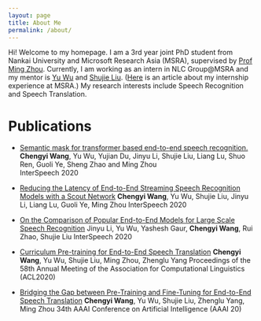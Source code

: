 ```yaml
---
layout: page
title: About Me
permalink: /about/
---
```

  Hi! Welcome to my homepage. I am a 3rd year joint PhD student from Nankai University and Microsoft Research Asia (MSRA), supervised by [Prof Ming Zhou](https://www.microsoft.com/en-us/research/people/mingzhou/). Currently, I am working as an intern in NLC Group@MSRA and my mentor is [Yu Wu](https://markwunlp.github.io/) and [Shujie Liu](https://www.microsoft.com/en-us/research/people/shujliu/). ([Here](https://mp.weixin.qq.com/s?__biz=MzA4NzIyMDY0OA==&mid=2655395458&idx=1&sn=f3f8785b2da5e95491cdeb78d239d152&chksm=8b8e7645bcf9ff53a3cff614dce157da7c4930210018a0668a40346fd1cc525b3ad1661b2526&mpshare=1&scene=1&srcid=0709lUEovNVNG6qFqJwLQAzF&sharer_sharetime=1598597737469&sharer_shareid=1bd5ba917724738209ea4d8f0bbca6fe&key=9701b8bf0b69875affe47f0f5966ffb6e51eaecf25a06992ad983bfc1f8be03bcd669b6becb37e9e438cf57960013afdd57ce022f722323b4ef0d4afcb97461515536f20b6cedcbdcbc0612c2ee201322ed9c7870c515b5268edf0be0f204afcc9f48ce0877645f0cf56c00e793d1b336f5c1db5b78f9ce30e3b382d71eb4a9d&ascene=1&uin=MTA4Nzc2OTMxNg%3D%3D&devicetype=Windows+10+x64&version=62090529&lang=zh_CN&exportkey=A6qPb1a3tnHR8l92ilDp%2BgM%3D&pass_ticket=58nlAH4rBI%2BTOJlQlXxB3Hn1ENGl7dPyCVAW8X6gZM64QvkdmUY13ZfYrIbgrWHN) is an article about my internship experience at MSRA.)
  My research interests include Speech Recognition and Speech Translation.
  
# Publications

  * [Semantic mask for transformer based end-to-end speech recognition.](https://arxiv.org/pdf/1912.03010.pdf)<br>
    **Chengyi Wang**, Yu Wu, Yujian Du, Jinyu Li, Shujie Liu, Liang Lu, Shuo Ren, Guoli Ye, Sheng Zhao and Ming Zhou<br>
    InterSpeech 2020

* [Reducing the Latency of End-to-End Streaming Speech Recognition Models with a Scout Network](https://arxiv.org/pdf/2003.10369.pdf) 
**Chengyi Wang**, Yu Wu, Shujie Liu, Jinyu Li, Liang Lu, Guoli Ye, Ming Zhou
InterSpeech 2020

* [On the Comparison of Popular End-to-End Models for Large Scale Speech Recognition](https://arxiv.org/pdf/2005.14327)
Jinyu Li, Yu Wu, Yashesh Gaur, **Chengyi Wang**, Rui Zhao, Shujie Liu
InterSpeech 2020

* [Curriculum Pre-training for End-to-End Speech Translation](https://arxiv.org/pdf/2004.10093)
**Chengyi Wang**, Yu Wu, Shujie Liu, Ming Zhou, Zhenglu Yang
Proceedings of the 58th Annual Meeting of the Association for Computational Linguistics (ACL2020)

* [Bridging the Gap between Pre-Training and Fine-Tuning for End-to-End Speech Translation](https://www.aaai.org/Papers/AAAI/2020GB/AAAI-WangC.4794.pdf)
 **Chengyi Wang**, Yu Wu, Shujie Liu, Zhenglu Yang, Ming Zhou
 34th AAAI Conference on Artificial Intelligence (AAAI 20)

